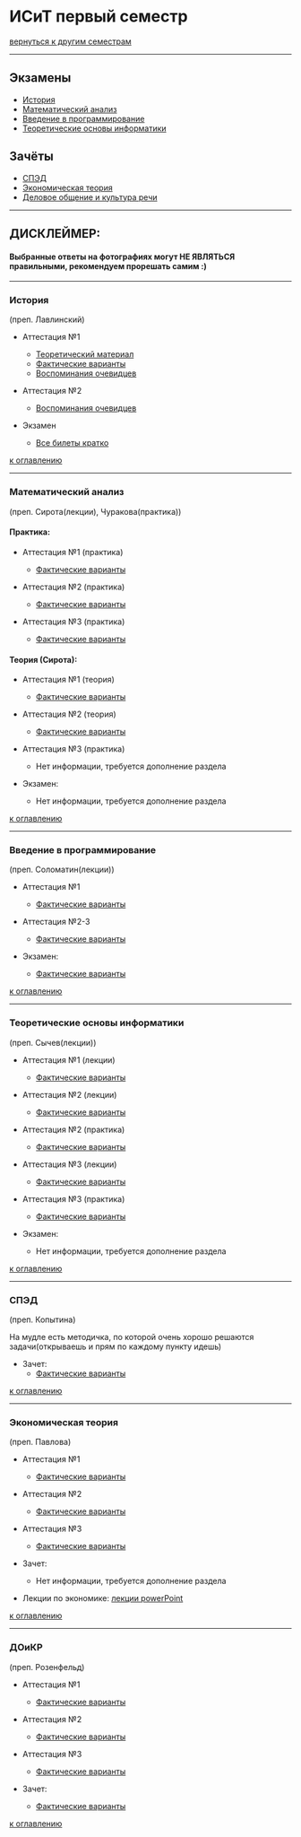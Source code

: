 # ИСиТ первый семестр
[вернуться к другим семестрам](isit.md)
***
## Экзамены
+ [История](#История)
+ [Математический анализ](#Математический-анализ)
+ [Введение в программирование](#Введение-в-программирование)
+ [Теоретические основы информатики](#Теоретические-основы-информатики)

## Зачёты
+ [СПЭД](#СПЭД)
+ [Экономическая теория](#Экономическая-теория)
+ [Деловое общение и культура речи](#ДоиКР)
***

## ДИСКЛЕЙМЕР:
#### Выбранные ответы на фотографиях могут НЕ ЯВЛЯТЬСЯ правильными, рекомендуем прорешать самим :)
***

### История
(преп. Лавлинский)
+ Аттестация №1
  + [Теоретический материал](../subjects/1-sem/hist/hist-att-1/hist-att-1-theory.md)
  + [Фактические варианты](../subjects/1-sem/hist/hist-att-1/hist-att-1-fact.md)
  + [Воспоминания очевидцев](../subjects/1-sem/hist/hist-att-1/hist-att-1-memories.md)  


+ Аттестация №2
  + [Воспоминания очевидцев](../subjects/1-sem/hist/hist-att-2-memories.md)


+ Экзамен
  + [Все билеты кратко](../subjects/1-sem/hist/hist-exam.md)

[к оглавлению](#Экзамены)
***
### Математический анализ
(преп. Сирота(лекции), Чуракова(практика))
#### Практика:
+ Аттестация №1 (практика)
  + [Фактические варианты](../subjects/1-sem/mathan/mathan-isit/mathan-pr-att-1-fact.md)
  

+ Аттестация №2 (практика)
  + [Фактические варианты](../subjects/1-sem/mathan/mathan-isit/mathan-pr-att-2-fact.md)
 

+ Аттестация №3 (практика)
  + [Фактические варианты](../subjects/1-sem/mathan/mathan-isit/mathan-pr-att-3-fact.md)

#### Теория (Сирота):
+ Аттестация №1 (теория)
  + [Фактические варианты](../subjects/1-sem/mathan/mathan-isit/mathan-th-att-1-fact.md)


+ Аттестация №2 (теория)
  + [Фактические варианты](../subjects/1-sem/mathan/mathan-isit/mathan-th-att-2-fact.md)


+ Аттестация №3 (практика)
  + Нет информации, требуется дополнение раздела


+ Экзамен:
  + Нет информации, требуется дополнение раздела
  
[к оглавлению](#Экзамены)
***
### Введение в программирование
(преп. Соломатин(лекции))
+ Аттестация №1
  + [Фактические варианты](../subjects/1-sem/enter-prog/enter-prog-att-1-fact.md)


+ Аттестация №2-3
  + [Фактические варианты](../subjects/1-sem/enter-prog/enter-prog-att-2-3-fact.md)


+ Экзамен:
  + [Фактические варианты](../subjects/1-sem/enter-prog/enter-prog-exam.md)
  

[к оглавлению](#Экзамены)
***
### Теоретические основы информатики
(преп. Сычев(лекции))
+ Аттестация №1 (лекции)
  + [Фактические варианты](../subjects/1-sem/toinf/toinf-th-att-1-fact.md)


+ Аттестация №2 (лекции)
  + [Фактические варианты](../subjects/1-sem/toinf/toinf-th-att-2-fact.md)


+ Аттестация №2 (практика)
  + [Фактические варианты](../subjects/1-sem/toinf/toinf-pr-att-2-fact.md)


+ Аттестация №3 (лекции)
  + [Фактические варианты](../subjects/1-sem/toinf/toinf-th-att-3-fact.md)


+ Аттестация №3 (практика)
  + [Фактические варианты](../subjects/1-sem/toinf/toinf-pr-att-3-fact.md)

+ Экзамен:
  + Нет информации, требуется дополнение раздела


[к оглавлению](#Экзамены)
***
### СПЭД
(преп. Копытина)

На мудле есть методичка, по которой очень хорошо решаются задачи(открываешь и прям по каждому пункту идешь)

+ Зачет:
  + [Фактические варианты](../subjects/1-sem/sped/sped-zachet-fact.md)


[к оглавлению](#Экзамены)
***
### Экономическая теория
(преп. Павлова)
+ Аттестация №1
  + [Фактические варианты](../subjects/1-sem/economy/economy-att-1-fact.md)


+ Аттестация №2
  + [Фактические варианты](../subjects/1-sem/economy/economy-att-2-fact.md)


+ Аттестация №3
  + [Фактические варианты](../subjects/1-sem/economy/economy-att-3-fact.md)


+ Зачет:
  + Нет информации, требуется дополнение раздела


+ Лекции по экономике: [лекции powerPoint](https://drive.google.com/drive/folders/1EhTxnwlJM0eSivPyDDbxhVddQrVcPUsE?usp=sharing)


[к оглавлению](#Экзамены)
***
### ДОиКР
(преп. Розенфельд)
+ Аттестация №1
  + [Фактические варианты](../subjects/1-sem/russian/russian-att-1-fact.md)


+ Аттестация №2
  + [Фактические варианты](../subjects/1-sem/russian/russian-att-2-fact.md)


+ Аттестация №3
  + [Фактические варианты](../subjects/1-sem/russian/russian-att-3-fact.md)


+ Зачет:
  + [Фактические варианты](../subjects/1-sem/russian/russian-final-test.md)

[к оглавлению](#Экзамены)
